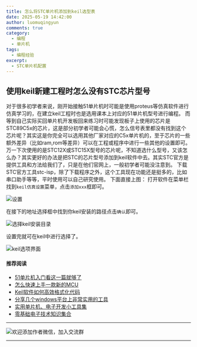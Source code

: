 ```yaml
---
title: 怎么将STC单片机添加到keil选型表
date: 2025-05-19 14:42:00
author: luomuqingyun
comments: true
category:
  - 编程
  - 单片机
tags:
  - 编程经验
excerpt:
  - STC单片机配置
---
```

## 使用keil新建工程时怎么没有STC芯片型号
对于很多初学者来说，刚开始接触51单片机时可能是使用proteus等仿真软件进行仿真学习的，在建立keil工程时也是选用课本上对应的51单片机型号进行编程。
而等到自己实际买回单片机开发板回来练习时可能发现板子上使用的芯片是STC89C5x的芯片，这是部分初学者可能会心慌，怎么信号表里都没有找到这个芯片呢？其实这是你完全可以选用其他厂家对应的C5x单片机的，至于芯片的一些额外差异（比如ram,rom等差异）可以在工程或程序中进行一些其他的设置即可。万一下次使用的是STC12X或STC15X型号的芯片呢，不知道选什么型号，又该怎么办？其实更好的办法是把STC的芯片型号添加到keil软件中去。其实STC官方是提供工具和方法给我们了，只是在他们官网上，一般初学者可能没注意到。
下载STC官方工具stc-isp，除了下载程序之外，这个工具现在功能还是挺多的，比如串口助手等等，平时使用可以自己研究使用。
下面直接上图：
打开软件在菜单栏找到`keil仿真设置`菜单，点击`添加xxx`框即可。

![设置](https://files.mdnice.com/user/38598/b487784d-14bf-401c-8efa-8cf042f476ff.png)

在接下的地址选择框中找到你keil安装的路径点击`确认`即可。

![选择keil安装目录](https://files.mdnice.com/user/38598/20e939a5-f46f-4a8a-a005-bbc02e79cbae.png)

设置完就可在keil中进行选择了。

![keil选项界面](https://files.mdnice.com/user/38598/a17f946f-6f58-47d2-afc4-0c6ac532c696.png)


#### 推荐阅读
- [51单片机入门看这一篇就够了](https://mp.weixin.qq.com/s?__biz=MzI1OTQ4MTg4Ng==&mid=2247485523&idx=1&sn=b7fcd1b86e2467d6f03b1a520c39bb06&chksm=ea790022dd0e893452c4994fa16d63111b16d9878c303712f695b58b7af360b7b18c1ed4b201&token=1711068967&lang=zh_CN#rd)
- [怎么快速上手一款新的MCU](https://mp.weixin.qq.com/s?__biz=MzI1OTQ4MTg4Ng==&mid=2247485581&idx=1&sn=b36e6536717774f7931c7aa93d5b237a&chksm=ea7900fcdd0e89ea0db13737720edc996fcb3fdbab3e43b4a92316240ac66d4b5a8bf9a07e78&token=466212876&lang=zh_CN#rd)
- [Keil软件如何高效格式化代码](https://mp.weixin.qq.com/s?__biz=MzI1OTQ4MTg4Ng==&mid=2247485572&idx=1&sn=17cefa35d9d660083d419a7e9b6db6f7&chksm=ea7900f5dd0e89e35b65ba26354cc69ad24f686d8e18abd34e0932567a9345e8c9ed653eee6b&token=1711068967&lang=zh_CN#rd)
- [分享几个windows平台上非常实用的工具](https://mp.weixin.qq.com/s?__biz=MzI1OTQ4MTg4Ng==&mid=2247485420&idx=2&sn=728ca4abbadf7caf51c392e7d7045cbe&chksm=ea790f9ddd0e868b9fa162c80db1876199845f387bbe851c8d38a4e8412329ae635916c13cfb&token=1711068967&lang=zh_CN#rd)
- [实用单片机、电子开发小工具集](https://mp.weixin.qq.com/s?__biz=MzI1OTQ4MTg4Ng==&mid=2247485606&idx=1&sn=2b433faa2e436fc762dc538c9cf3fe14&chksm=ea7900d7dd0e89c169f8948ff3d423016c8f51f1c914eb7b0d20cba8145b9ffa54815915d67b&token=1580674001&lang=zh_CN#rd)
- [零基础电子技术知识集合](https://mp.weixin.qq.com/s?__biz=MzI1OTQ4MTg4Ng==&mid=2247485689&idx=4&sn=211c2d0871a19c5e92cdf0c34f01d96b&chksm=ea790088dd0e899e3042a649a346bc98e94189d1fd18da2b954a7ddb781582dc2d0a82e07f4d&token=970763775&lang=zh_CN#rd)
----

![欢迎添加作者微信，加入交流群](https://files.mdnice.com/user/38598/37e7b97e-a5c7-44d1-9e48-bbe22ab3141d.jpg)

----
